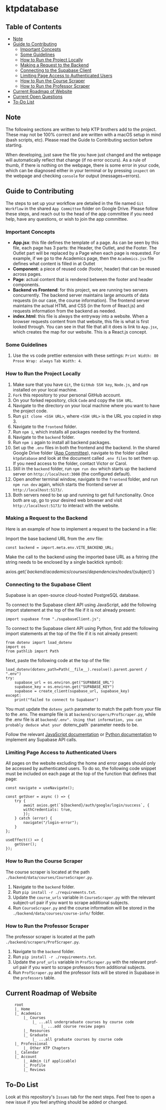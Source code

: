# ktpdatabase

## Table of Contents
- [Note](#note)
- [Guide to Contributing](#guide-to-contributing)
  - [Important Concepts](#important-concepts)
  - [Some Guidelines](#some-guidelines)
  - [How to Run the Project Locally](#how-to-run-project-locally)
  - [Making a Request to the Backend](#making-a-request-to-the-backend)
  - [Connecting to the Supabase Client](#connecting-to-the-supabase-client)
  - [Limiting Page Access to Authenticated Users](#limiting-page-access-to-authenticated-users)
  - [How to Run the Course Scraper](#how-to-run-the-course-scraper)
  - [How to Run the Professor Scraper](#how-to-run-the-professor-scraper) 
- [Current Roadmap of Website](#current-roadmap-of-website)
- [Current Open Questions](#current-open-questions)
- [To-Do List](#to-do-list)

## Note

The following sections are written to help KTP brothers add to the project. These may not be 100% correct and are written with a macOS setup in mind (bash scripts, etc). Please read the Guide to Contributing section before starting.

When developing, just save the file you have just changed and the webpage will automatically reflect that change (if no error occurs). As a rule of thumb, if there is nothing on the webpage, there is some error in your code, which can be diagnosed either in your terminal or by pressing `inspect` on the webpage and checking `console` for output (messages+errors).

## Guide to Contributing
The steps to set up your workflow are detailed in the file named `Git Workflow` in the shared `App Committee` folder on Google Drive. Please follow these steps, and reach out to the head of the app committee if you need help, have any questions, or wish to join the app committee.

### Important Concepts
- **App.jsx**: this file defines the template of a page. As can be seen by this file, each page has 3 parts: the Header, the Outlet, and the Footer. The Outlet part will be replaced by a Page when each page is requested. For example, if we go to the Academics page, then the `Academics.jsx` file defines what content is filled in at Outlet
- **Component**: a piece of reused code (footer, header) that can be reused across pages. 
- **Page**: actual content that is rendered between the footer and header components.
- **Backend vs Frontend**: for this project, we are running two servers concurrently. The backend server maintains large amounts of data requests (in our case, the course information). The frontend server maintains the actual HTML and CSS (in the form of React.js) and requests information from the backend as needed.
- **index.html**: this file is always the entryway into a website. When a browser requests content from that website, this file is what is first looked through. You can see in that file that all it does is link to `App.jsx`, which creates the map for our website. This is a React.js concept.

### Some Guidelines
1. Use the vs code prettier extension with these settings: `Print Width: 80` `Prose Wrap: always` `Tab Width: 4`.

### How to Run the Project Locally
1. Make sure that you have `Git`, the `GitHub SSH key`, `Node.js`, and `npm` installed on your local machine.
2. `Fork` this repository to your personal GitHub account.
4. On your forked repository, click `Code` and copy the `SSH URL`.
5. Navigate to the directory on your local machine where you want to have the project code.
6. Run `git clone <SSH URL>`, where `<SSH URL>` is the URL you copied in step 3.
7. Navigate to the `frontend` folder.
8. Run `npm i`, which installs all packages needed by the frontend.
9. Navigate to the `backend` folder.
10. Run `npm i` again to install all backend packages.
11. Set up the `.env` files in both the frontend and the backend. In the shared Google Drive folder (<a href="https://drive.google.com/drive/u/1/folders/1bkA2QZQkNpFGQj8MW2tyx1N7N_cq5KCB" target="_blank">App Committee</a>), navigate to the folder called `ktpdatabase` and look at the document called `.env files` to set them up. If you need access to the folder, contact Victor or Carol.
12. Still in the `backend` folder, run `npm run dev` which starts up the backend server on `http://localhost:3000` (the configured default).
14. Open another terminal window, navigate to the `frontend` folder, and run `npm run dev` again, which starts the frontend server at `http://localhost:5173/`.
8. Both servers need to be up and running to get full functionality. Once both are up, go to your desired web browser and visit `http://localhost:5173/` to interact with the website.

### Making a Request to the Backend
Here is an example of how to implement a request to the backend in a file:

Import the base backend URL from the .env file:

`const backend = import.meta.env.VITE_BACKEND_URL;`

Make the call to the backend using the imported base URL as a fstring (the string needs to be enclosed by a single backtick symbol):

axios.get(\`${backend}/academics/courses/dependencies/nodes/${subject}\`)

### Connecting to the Supabase Client
Supabase is an open-source cloud-hosted PostgreSQL database. 

To connect to the Supabase client API using JavaScript, add the following import statement at the top of the file if it is not already present:

`import supabase from "./supabaseClient.js";`

To connect to the Supabase client API using Python, first add the following import statements at the top of the file if it is not already present:

```
from dotenv import load_dotenv
import os
from pathlib import Path
```

Next, paste the following code at the top of the file:

```
load_dotenv(dotenv_path=Path(__file__).resolve().parent.parent / ".env")
try:
    supabase_url = os.environ.get("SUPABASE_URL")
    supabase_key = os.environ.get("SUPABASE_KEY")
    supabase = create_client(supabase_url, supabase_key)
except:
    print("failed to connect to Supabase")
```

You must update the `dotenv_path` parameter to match the path from your file to the .env. The example file is at `backend/scrapers/ProfScraper.py`, while the .env file is at `backend/.env". Using that information, you can probably deduce what your `dotenv_path` parameter needs to be.

Follow the relevant [JavaScript documentation](https://supabase.com/docs/reference/javascript/installing) or [Python documentation](https://supabase.com/docs/reference/python/installing) to implement any Supabase API calls.

### Limiting Page Access to Authenticated Users
All pages on the website excluding the home and error pages should only be accessed by authenticated users. To do so, the following code snippet must be included on each page at the top of the function that defines that page:

```
const navigate = useNavigate();

const getUser = async () => {
    try {
        await axios.get(`${backend}/auth/google/login/success`, {
        withCredentials: true,
        });
    } catch (error) {
        navigate("/login-error");
    }
};

useEffect(() => {
    getUser();
});
```



### How to Run the Course Scraper
The course scraper is located at the path `./backend/data/courses/CourseScraper.py`.
1. Navigate to the `backend` folder.
2. Run `pip install -r ./requirements.txt`.
3. Update the `course_urls` variable in `CourseScraper.py` with the relevant subject-url pair if you want to scrape additional subjects.
4. Run `CourseScraper.py` and the course information will be stored in the `./backend/data/courses/course-info/` folder.

### How to Run the Professor Scraper
The professor scraper is located at the path `./backend/scrapers/ProfScraper.py`.
1. Navigate to the `backend` folder.
2. Run `pip install -r ./requirements.txt`.
3. Update the `prof_urls` variable in `ProfScraper.py` with the relevant prof-url pair if you want to scrape professors from additional subjects.
4. Run `ProfScraper.py` and the professor lists will be stored in Supabase in the `professors` table.

## Current Roadmap of Website

```text
    root
    |_ Home
    |_ Academics
        |_ Courses
            |_ ...all undergraduate courses by course code
                |_ ...add course review pages
        |_ Resources
        |_ Graduate
            |_ ...all graduate courses by course code
    |_ Professional
        |_ Other KTP Chapters
    |_ Calendar
    |_ Account
        |_ Admin (if applicable)
        |_ Profile
        |_ Reviews
```


## To-Do List
Look at this repository's `Issues` tab for the next steps. Feel free to open a new issue if you feel anything should be added or changed.
